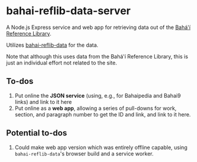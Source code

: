 # bahai-reflib-data-server

A Node.js Express service and web app for retrieving data out of the
[Bahá'í Reference Library](https://bahai.org/library).

Utilizes [bahai-reflib-data](https://github.com/brettz9/bahai-reflib-data) for
the data.

Note that although this uses data from the Bahá'í Reference Library, this is
just an individual effort not related to the site.

## To-dos

1. Put online the **JSON service** (using, e.g., for Bahaipedia and Bahai9
    links) and link to it here
1. Put online as a **web app**, allowing a series of pull-downs for work,
    section, and paragraph number to get the ID and link, and link to it here.

## Potential to-dos

1. Could make web app version which was entirely offline capable, using
    `bahai-reflib-data`'s browser build and a service worker.
